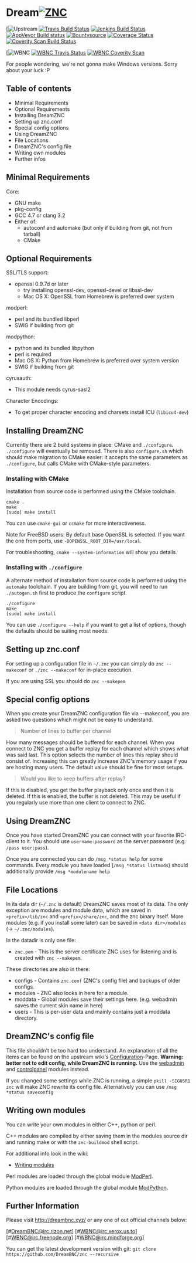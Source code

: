 # Dream[![ZNC](http://wiki.znc.in/resources/assets/wiki.png)](http://wbnc.tk)

[![Upstream](https://github.com/znc/znc)
[![Travis Build Status](https://img.shields.io/travis/znc/znc/master.svg?label=linux%2Fosx)](https://travis-ci.org/znc/znc)
[![Jenkins Build Status](https://img.shields.io/jenkins/s/http/jenkins.znc.in/job/znc/master.svg?label=freebsd)](http://jenkins.znc.in/job/znc/job/master/)
[![AppVeyor Build status](https://img.shields.io/appveyor/ci/DarthGandalf/znc/master.svg?label=windows)](https://ci.appveyor.com/project/DarthGandalf/znc/branch/master)
[![Bountysource](https://www.bountysource.com/badge/tracker?tracker_id=1759)](https://www.bountysource.com/trackers/1759-znc?utm_source=1759&utm_medium=shield&utm_campaign=TRACKER_BADGE)
[![Coverage Status](https://coveralls.io/repos/znc/znc/badge.svg?branch=master&service=github)](https://coveralls.io/github/znc/znc?branch=master)
[![Coverity Scan Build Status](https://img.shields.io/coverity/scan/6778.svg)](https://scan.coverity.com/projects/znc-coverity)


[![WBNC](https://github.com/DreamBNC/znc)
[![WBNC Travis Status](https://img.shields.io/travis/DreamBNC/znc/master.svg)](https://travis-ci.org/WBNC/znc)
[![WBNC Coverity Scan](https://img.shields.io/coverity/scan/9076.svg)](https://scan.coverity.com/projects/wbnc-znc)


For people wondering, we're not gonna make Windows versions. Sorry about your luck :P
## Table of contents

- Minimal Requirements
- Optional Requirements
- Installing DreamZNC
- Setting up znc.conf
- Special config options
- Using DreamZNC
- File Locations
- DreamZNC's config file
- Writing own modules
- Further infos

## Minimal Requirements

Core:

* GNU make
* pkg-config
* GCC 4.7 or clang 3.2
* Either of:
    * autoconf and automake (but only if building from git, not from tarball)
    * CMake

## Optional Requirements

SSL/TLS support:
* openssl 0.9.7d or later
    * try installing openssl-dev, openssl-devel or libssl-dev
    * Mac OS X: OpenSSL from Homebrew is preferred over system

modperl:
* perl and its bundled libperl
* SWIG if building from git

modpython:
* python and its bundled libpython
* perl is required
* Mac OS X: Python from Homebrew is preferred over system version
* SWIG if building from git

cyrusauth:
* This module needs cyrus-sasl2

Character Encodings:
* To get proper character encoding and charsets install ICU (`libicu4-dev`)

## Installing DreamZNC

Currently there are 2 build systems in place: CMake and `./configure`.
`./configure` will eventually be removed.
There is also `configure.sh` which should make migration to CMake easier:
it accepts the same parameters as `./configure`,
but calls CMake with CMake-style parameters.

### Installing with CMake

Installation from source code is performed using the CMake toolchain.

```shell
cmake .
make
[sudo] make install
```

You can use `cmake-gui` or `ccmake` for more interactiveness.

Note for FreeBSD users:
By default base OpenSSL is selected.
If you want the one from ports, use `-DOPENSSL_ROOT_DIR=/usr/local`.

For troubleshooting, `cmake --system-information` will show you details.

### Installing with `./configure`

A alternate method of installation from source code is performed using the `automake` toolchain.
If you are building from git, you will need to run `./autogen.sh` first to
produce the `configure` script.

```shell
./configure
make
[sudo] make install
```

You can use `./configure --help` if you want to get a list of options, though
the defaults should be suiting most needs.

## Setting up znc.conf

For setting up a configuration file in `~/.znc` you can simply do
`znc --makeconf` or `./znc --makeconf` for in-place execution.

If you are using SSL you should do `znc --makepem`

## Special config options

When you create your DreamZNC configuration file via --makeconf, you are asked
two questions which might not be easy to understand.

> Number of lines to buffer per channel

How many messages should be buffered for each channel. When you connect to
ZNC you get a buffer replay for each channel which shows what was said
last. This option selects the number of lines this replay should consist
of. Increasing this can greatly increase ZNC's memory usage if you are
hosting many users. The default value should be fine for most setups.

> Would you like to keep buffers after replay?

If this is disabled, you get the buffer playback only once and then it is
deleted. If this is enabled, the buffer is not deleted. This may be useful
if you regularly use more than one client to connect to ZNC.

## Using DreamZNC

Once you have started DreamZNC you can connect with your favorite IRC-client to
it. You should use `username:password` as the server password (e.g.
`/pass user:pass`).

Once you are connected you can do `/msg *status help` for some commands.
Every module you have loaded (`/msg *status listmods`) should additionally
provide `/msg *modulename help`

## File Locations

In its data dir (`~/.znc` is default) DreamZNC saves most of its data. The only
exception are modules and module data, which are saved in
`<prefix>/lib/znc` and `<prefix>/share/znc`, and the znc binary itself.
More modules (e.g. if you install some later) can be saved in
`<data dir>/modules` (-> `~/.znc/modules`).

In the datadir is only one file:

- `znc.pem` - This is the server certificate ZNC uses for listening and is
created with `znc --makepem`.

These directories are also in there:

- configs - Contains `znc.conf` (ZNC's config file) and backups of older
  configs.
- modules - ZNC also looks in here for a module.
- moddata - Global modules save their settings here.
  (e.g. webadmin saves the current skin name in here)
- users   - This is per-user data and mainly contains just a moddata
  directory.

## DreamZNC's config file

This file shouldn't be too hard too understand. An explanation of all the
items can be found on the upstream wiki's
[Configuration](http://wiki.znc.in/Configuration)-Page.
**Warning: better not to edit config, while DreamZNC is running.** Use  the
[webadmin] and [controlpanel] modules instead.

[webadmin]:http://wiki.znc.in/Webadmin
[controlpanel]:http://wiki.znc.in/Controlpanel

If you changed some settings while ZNC is running, a simple
`pkill -SIGUSR1 znc` will make ZNC rewrite its config file. Alternatively
you can use `/msg *status saveconfig`

## Writing own modules

You can write your own modules in either C++, python or perl.

C++ modules are compiled by either saving them in the modules source dir
and running make or with the `znc-buildmod` shell script.

For additional info look in the wiki:

- [Writing modules](http://wiki.znc.in/Writing_modules)

Perl modules are loaded through the global module
[ModPerl](http://wiki.znc.in/Modperl).

Python modules are loaded through the global module
[ModPython](http://wiki.znc.in/Modpython).

## Further Information

Please visit http://dreambnc.xyz/ or any one of out official channels below:

  [#DreamBNC@irc.rizon.net]
  [#WBNC@irc.xerox.us.to]
  [#WBNC@irc.freenode.org]
  [#WBNC@irc.mindforge.org]



You can get the latest development version with git:
`git clone https://github.com/DreamBNC/znc --recursive`
